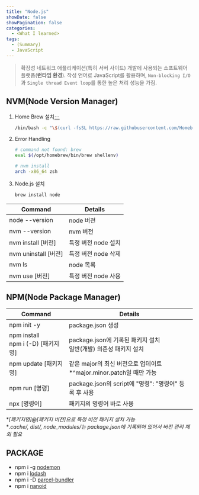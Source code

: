 ```yaml
---
title: "Node.js"
showDate: false
showPagination: false
categories:
  - <What I learned>
tags:
  - (Summary)
  - JavaScript
---
```


> 확장성 네트워크 애플리케이션(특히 서버 사이드) 개발에 사용되는 소프트웨어 플랫폼(**런타임 환경**). 작성 언어로 JavaScript를 활용하며, `Non-blocking I/O`과 `Single thread Event loop`를 통한 높은 처리 성능을 가짐.

## NVM(Node Version Manager)

1. Home Brew 설치[⋯](/storage/wil/etc/homebrew)
   ```bash
   /bin/bash -c "\$(curl -fsSL https://raw.githubusercontent.com/Homebrew/install/HEAD/install.sh)"
   ```
2. Error Handling
   ```bash
   # command not found: brew
   eval $(/opt/homebrew/bin/brew shellenv)
   ```
   ```bash
   # nvm install
   arch -x86_64 zsh
   ```
3. Node.js 설치
   ```bash
   brew install node
   ```

| Command              | Details             |
| -------------------- | ------------------- |
| node --version       | node 버전           |
| nvm --version        | nvm 버전            |
| nvm install [버전]   | 특정 버전 node 설치 |
| nvm uninstall [버전] | 특정 버전 node 삭제 |
| nvm ls               | node 목록           |
| nvm use [버전]       | 특정 버전 node 사용 |

## NPM(Node Package Manager)

| Command                               | Details                                                                   |
| ------------------------------------- | ------------------------------------------------------------------------- |
| npm init -y                           | package.json 생성                                                         |
| npm install<br/>npm i (-D) [패키지명] | package.json에 기록된 패키지 설치<br/>일반(개발) 의존성 패키지 설치       |
| npm update [패키지명]                 | 같은 major의 최신 버전으로 업데이트 <br/>\*^major.minor.patch일 때만 가능 |
| npm run [명령]                        | package.json의 script에 "명령": "명령어" 등록 후 사용                     |
| npx [명령어]                          | 패키지의 명령어 바로 사용                                                 |

\*_[패키지명]@[패키지 버전]으로 특정 버전 패키지 설치 가능_<br/>\*_.cache/, dist/, node_modules/는 package.json에 기록되어 있어서 버전 관리 제외 필요_

## PACKAGE

- npm i -g [nodemon](https://www.npmjs.com/package/nodemon)
- npm i [lodash](https://lodash.com/docs)
- npm i -D [parcel-bundler](https://parceljs.org/docs/)
- npm i [nanoid](https://www.npmjs.com/package/nanoid)
